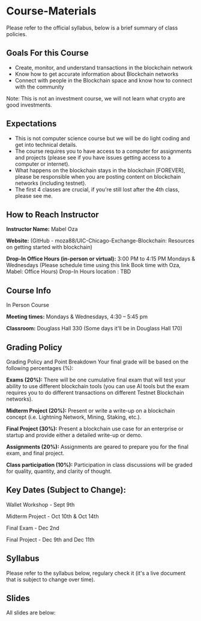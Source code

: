 # Course-Materials
Please refer to the official syllabus, below is a brief summary of class policies. 

## Goals For this Course
- Create, monitor, and understand transactions in the blockchain network
- Know how to get accurate information about Blockchain networks
- Connect with people in the Blockchain space and know how to connect with the community

Note: This is not an investment course, we will not learn what crypto are good investments.

## Expectations
- This is not computer science course but we will be do light coding and get into technical details.
- The course requires you to have access to a computer for assignments and projects (please see if you have issues getting access to a computer or internet).
- What happens on the blockchain stays in the blockchain [FOREVER], please be responsible when you are posting content on blockchain networks (including testnet).
- The first 4 classes are crucial, if you're still lost after the 4th class, please see me. 

## How to Reach Instructor
**Instructor Name:** Mabel Oza 

**Website:** (GitHub - moza88/UIC-Chicago-Exchange-Blockchain: Resources on getting started with blockchain)

**Drop-In Office Hours (in-person or virtual):** 3:00 PM to 4:15 PM Mondays & Wednesdays (Please schedule time using this link Book time with Oza, Mabel: Office Hours)
Drop-In Hours location : TBD


## Course Info
In Person Course

**Meeting times:** Mondays & Wednesdays, 4:30 – 5:45 pm

**Classroom:** Douglass Hall 330 (Some days it'll be in Douglass Hall 170)

## Grading Policy
Grading Policy and Point Breakdown
Your final grade will be based on the following percentages (%):

**Exams (20%):** There will be one cumulative final exam that will test your ability to use different blockchain tools (you can use AI tools but the exam requires you to do different transactions on different Testnet Blockchain networks). 

**Midterm Project (20%):** Present or write a write-up on a blockchain concept (i.e. Lightning Network, Mining, Staking, etc.).

**Final Project (30%):** Present a blockchain use case for an enterprise or startup and provide either a detailed write-up or demo. 

**Assignments (20%):** Assignments are geared to prepare you for the final exam, and final project. 

**Class participation (10%):** Participation in class discussions will be graded for quality, quantity, and clarity of thought. 

## Key Dates (Subject to Change):
Wallet Workshop - Sept 9th

Midterm Project - Oct 10th & Oct 14th

Final Exam - Dec 2nd

Final Project - Dec 9th and Dec 11th

## Syllabus
Please refer to the syllabus below, regulary check it (it's a live document that is subject to change over time). 

## Slides
All slides are below: 



